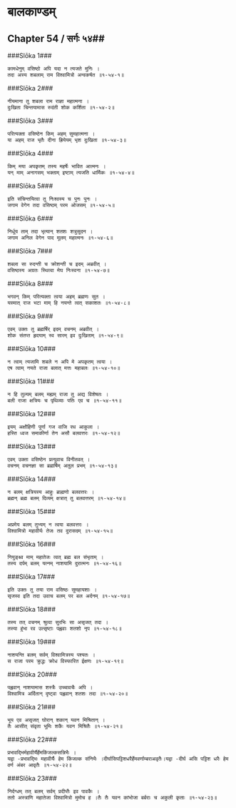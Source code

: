 बालकाण्डम्
===============================


## Chapter 54  / सर्गः ५४##


###Slōka 1###


    कामधेनुम् वसिष्ठो अपि यदा न त्यजते मुनिः ।
    तदा अस्य शबलाम् राम विश्वामित्रो अन्वकर्षत ॥१-५४-१॥


###Slōka 2###


    नीयमाना तु शबला राम राज्ञा महात्मना ।
    दुःखिता चिन्तयामास रुदंती शोक कर्शिता ॥१-५४-२॥


###Slōka 3###


    परित्यक्ता वसिष्ठेन किम् अहम् सुमहात्मना ।
    या अहम् राज भृतैः दीना ह्रियेयम् भृश दुःखिता ॥१-५४-३॥


###Slōka 4###


    किम् मया अपकृतम् तस्य महर्षेः भावित आत्मनः ।
    यन् माम् अनागसम् भक्ताम् इष्टाम् त्यजति धार्मिकः ॥१-५४-४॥


###Slōka 5###


    इति संचिन्तयित्वा तु निःश्वस्य च पुनः पुनः ।
    जगाम वेगेन तदा वसिष्ठम् परम ओजसम् ॥१-५४-५॥


###Slōka 6###


    निर्धूय ताम् तदा भृत्यान् शतशः शत्रुसूदन ।
    जगाम अनिल वेगेन पाद मूलम् महात्मनः ॥१-५४-६॥


###Slōka 7###


    शबला सा रुदन्ती च क्रोशन्ती च इदम् अब्रवीत् ।
    वसिष्ठस्य अग्रतः स्थित्वा मेघ निःस्वना ॥१-५४-७॥


###Slōka 8###


    भगवन् किम् परित्यक्ता त्वया अहम् ब्रह्मणः सुत ।
    यस्मात् राज भटा माम् हि नयन्ते त्वत् सकाशतः ॥१-५४-८॥


###Slōka 9###


    एवम् उक्तः तु ब्रह्मर्षिर् इदम् वचनम् अब्रवीत् ।
    शोक संतप्त हृदयाम् स्व सारम् इव दुःखिताम् ॥१-५४-९॥


###Slōka 10###


    न त्वाम् त्यजामि शबले न अपि मे अपकृतम् त्वया ।
    एष त्वाम् नयते राजा बलात् मत्तः महाबलः ॥१-५४-१०॥


###Slōka 11###


    न हि तुल्यम् बलम् मह्यम् राजा तु अद्य विशेषतः ।
    बली राजा क्षत्रियः च पृथिव्याः पतिः एव च ॥१-५४-११॥


###Slōka 12###


    इयम् अक्षौहिणी पूर्णा गज वाजि रथ आकुला ।
    हस्ति ध्वज समाकीर्णा तेन असौ बलवत्तरः ॥१-५४-१२॥


###Slōka 13###


    एवम् उक्ता वसिष्ठेन प्रत्युवाच विनीतवत् ।
    वचनम् वचनज्ञा सा ब्रह्मर्षिम् अतुल प्रभम् ॥१-५४-१३॥


###Slōka 14###


    न बलम् क्षत्रियस्य आहुः ब्राह्मणो बलवत्तरः ।
    ब्रह्मन् ब्रह्म बलम् दिव्यम् क्षत्रात् तु बलवत्तरम् ॥१-५४-१४॥


###Slōka 15###


    अप्रमेय बलम् तुभ्यम् न त्वया बलवत्तरः ।
    विश्वामित्रो महावीर्यः तेजः तव दुरासदम् ॥१-५४-१५॥


###Slōka 16###


    नियुङ्क्ष्व माम् महातेजः त्वत् ब्रह्म बल संभृताम् ।
    तस्य दर्पम् बलम् यत्नम् नाशयामि दुरात्मनः ॥१-५४-१६॥


###Slōka 17###


    इति उक्तः तु तया राम वसिष्ठः सुमहायशाः ।
    सृजस्व इति तदा उवाच बलम् पर बल अर्दनम् ॥१-५४-१७॥


###Slōka 18###


    तस्य तत् वचनम् श्रुत्वा सुरभिः सा असृजत् तदा ।
    तस्या हुंभा रव उत्सृष्टाः पह्लवाः शतशो नृप ॥१-५४-१८॥


###Slōka 19###


    नाशयन्ति बलम् सर्वम् विश्वामित्रस्य पश्यतः ।
    स राजा परम क्रुद्धः क्रोध विस्फारित ईक्षणः ॥१-५४-१९॥


###Slōka 20###


    पह्लवान् नाशयामास शस्त्रैः उच्चावचैः अपि ।
    विश्वामित्र अर्दितान् दृष्ट्वा पह्लवान् शतशः तदा ॥१-५४-२०॥


###Slōka 21###


    भूय एव असृजत् घोरान् शकान् यवन मिश्रितान् ।
    तैः आसीत् संवृता भूमिः शकैः यवन मिश्रितैः ॥१-५४-२१॥


###Slōka 22###


    प्रभावद्भिर्महावीर्यैर्हेमकिंजल्कसन्निभैः ।
    यद्वा -प्रभावद्भिः महावीर्यैः हेम किंजल्क संनिभैः ।दीर्घासिपट्टिशधरैर्हेमवर्णाम्बराअवृतैः।यद्वा -दीर्घ असि पट्टिश धरैः हेम वर्ण अंबर आवृतैः ॥१-५४-२२॥


###Slōka 23###


    निर्दग्धम् तत् बलम् सर्वम् प्रदीप्तैः इव पावकैः ।
    ततो अस्त्राणि महातेजा विश्वामित्रो मुमोच ह ।तैः तैः यवन कांभोजा बर्बराः च अकुली कृताः ॥१-५४-२३॥


